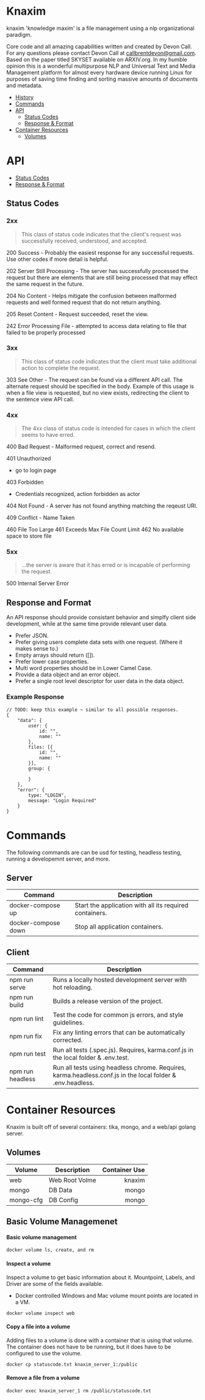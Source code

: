 # Knaxim

knaxim 'knowledge maxim' is a file management using a nlp organizational paradigm.

Core code and all amazing capabilities written and created by Devon Call. For
any questions please contact Devon Call at callbrentdevon@gmail.com. Based on
the paper titled SKYSET available on ARXIV.org. In my humble opinion this is a
wonderful multipurpose NLP and Universal Text and Media Management platform for
almost every hardware device running Linux for purposes of saving time finding
and sorting massive amounts of documents and metadata.

- [History](#history)
- [Commands](#commands)
- [API](#api)
    - [Status Codes](#status-codes)
    - [Response & Format](#response-and-format)
- [Container Resources](#container-resources)
    - [Volumes](#volumes)

# API
- [Status Codes](#status-codes)
- [Response & Format](#response-and-format)

## Status Codes
### 2xx
> This class of status code indicates that the client's request was successfully received, understood, and accepted.

200 Success - Probably the easiest response for any successful requests.  Use other codes if more detail is helpful.

202 Server Still Processing - The server has successfully processed the request but there are elements that are still being processed that may effect the same request in the future.

204 No Content - Helps mitigate the confusion between malformed requests and well formed request that do not return anything.

205 Reset Content - Request succeeded, reset the view.

242 Error Processing File - attempted to access data relating to file that failed to be properly processed

### 3xx
> This class of status code indicates that the client must take additional action to complete the request.

303 See Other - The request can be found via a different API call. The alternate request should be specified in the body. Example of this usage is when a file view is requested, but no view exists, redirecting the client to the sentence view API call.

### 4xx
>    The 4xx class of status code is intended for cases in which the client seems to have erred.

400 Bad Request - Malformed request, correct and resend.

401 Unauthorized
- go to login page

403 Forbidden
- Credentials recognized, action forbidden as actor

404 Not Found - A server has not found anything matching the reqeust URI.

409 Conflict - Name Taken

460 File Too Large
461 Exceeds Max File Count Limit
462 No available space to store file

### 5xx
> ...the server is aware that it has erred or is incapable of performing the request.

500 Internal Server Error

## Response and Format
An API response should provide consistant behavior and simplfy client side development, while at the same time provide relevant user data.

- Prefer JSON.
- Prefer giving users complete data sets with one request. (Where it makes sense to.)
- Empty arrays should return ([]).
- Prefer lower case properties.
- Multi word properties should be in Lower Camel Case.
- Provide a data object and an error object.
- Prefer a single root level descriptor for user data in the data object.

### Example Response
```
// TODO: keep this example ~ similar to all possible responses.
{
    "data": {
        user: {
            id: "",
            name: ""
        },
        files: [{
            id: "",
            name: ""
        }],
        group: {

        }
    },
    "error": {
        type: "LOGIN",
        message: "Login Required"
    }
}
```
# Commands
The following commands are can be usd for testing, headless testing, running a developemnt server, and more.

## Server
|Command|Description|
| ---     |---------|
| docker-compose up | Start the application with all its required containers. |
| docker-compose down | Stop all application containers. |

## Client
|Command|Description|
| ---     |---------|
|npm run serve| Runs a locally hosted development server with hot reloading. |
|npm run build| Builds a release version of the project. |
|npm run lint| Test the code for common js errors, and style guidelines. |
|npm run fix| Fix any linting errors that can be automatically corrected. |
|npm run test| Run all tests (.spec.js). Requires, karma.conf.js in the local folder & .env.test. |
|npm run headless| Run all tests using headless chrome. Requires, karma.headless.conf.js in the local folder & .env.headless. |

# Container Resources
Knaxim is built off of several containers: tika, mongo, and a web/api golang server.

## Volumes
|Volume|Description|Container Use|
| ---      |  ------  |---------:|
|web|Web Root Volme|knaxim|
|mongo|DB Data|mongo|
|mongo-cfg|DB Config|mongo|

## Basic Volume Managemenet
#### Basic volume management
```docker volume ls, create, and rm```

#### Inspect a volume
Inspect a volume to get basic information about it.  Mountpoint, Labels, and Driver are some of the fields available.
* Docker controlled Windows and Mac volume mount points are located in a VM.

```docker volume inspect web```
#### Copy a file into a volume
Adding files to a volume is done with a container that is using that volume.  The container does not have to be running, but it does have to be configured to use the volume.

```docker cp statuscode.txt knaxim_server_1:/public```

#### Remove a file from a volume
```docker exec knaxim_server_1 rm /public/statuscode.txt```
